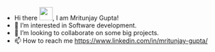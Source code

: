 - Hi there <img src="https://raw.githubusercontent.com/MartinHeinz/MartinHeinz/master/wave.gif" width="30px">, I am Mritunjay Gupta!
- 👀 I’m interested in Software development.
- 💞️ I’m looking to collaborate on some big projects.
- 📫 How to reach me https://www.linkedin.com/in/mritunjay-gupta/

